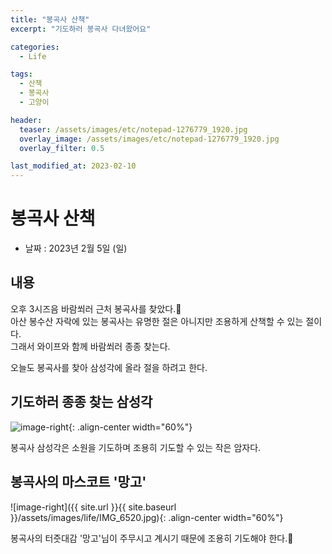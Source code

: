 ```yaml
---
title: "봉곡사 산책"
excerpt: "기도하러 봉곡사 다녀왔어요"

categories:
  - Life

tags:
  - 산책
  - 봉곡사
  - 고양이

header:
  teaser: /assets/images/etc/notepad-1276779_1920.jpg
  overlay_image: /assets/images/etc/notepad-1276779_1920.jpg
  overlay_filter: 0.5

last_modified_at: 2023-02-10
---
```



# 봉곡사 산책

- 날짜 : 2023년 2월 5일 (일)


## 내용
오후 3시즈음 바람쐬러 근처 봉곡사를 찾았다.🎈  
아산 봉수산 자락에 있는 봉곡사는 유명한 절은 아니지만 조용하게 산책할 수 있는 절이다.  
그래서 와이프와 함께 바람쐬러 종종 찾는다.  

오늘도 봉곡사를 찾아 삼성각에 올라 절을 하려고 한다.  


## 기도하러 종종 찾는 삼성각  

![image-right](../../assets/images/life/IMG_6519.JPG){: .align-center width="60%"}

봉곡사 삼성각은 소원을 기도하며 조용히 기도할 수 있는 작은 암자다.  

## 봉곡사의 마스코트 '망고'  

![image-right]({{ site.url }}{{ site.baseurl }}/assets/images/life/IMG_6520.jpg){: .align-center width="60%"}

봉곡사의 터줏대감 '망고'님이 주무시고 계시기 때문에 조용히 기도해야 한다.🤫



